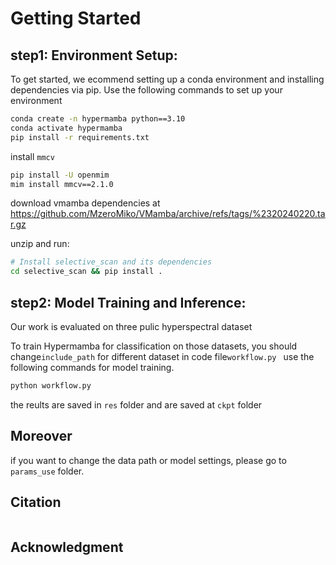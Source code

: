 
# Getting Started


## step1: Environment Setup:

To get started, we ecommend setting up a conda environment and installing dependencies via pip. Use the following commands to set up your environment

```bash
conda create -n hypermamba python==3.10
conda activate hypermamba
pip install -r requirements.txt
```
install ```mmcv```
```bash
pip install -U openmim
mim install mmcv==2.1.0
```

download vmamba dependencies at https://github.com/MzeroMiko/VMamba/archive/refs/tags/%2320240220.tar.gz 

unzip and run:
```bash
# Install selective_scan and its dependencies
cd selective_scan && pip install .
```

## step2: Model Training and Inference:

Our work is evaluated on three pulic hyperspectral dataset

To train Hypermamba for classification on those datasets, 
you should change```include_path``` for different dataset in code file```workflow.py ```
use the following commands for model training.

```bash
python workflow.py
```

the reults are saved in ```res``` folder and are saved at ```ckpt``` folder

## Moreover 
if you want to change the data path or model settings, please go to ``` params_use``` folder.


## Citation

```

```

## Acknowledgment



